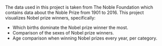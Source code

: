The data used in this project is taken from The Noble Foundation which contains data about the Noble Prize from 1901 to 2016. This project visualizes Nobel prize winners, specifically:

- Which births dominate the Nobel prize winner the most.
- Comparison of the sexes of Nobel prize winners.
- Age comparison when winning Nobel prizes every year, per category.
